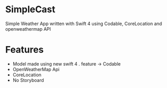 # SimpleCast

Simple Weather App written with Swift 4 using Codable, CoreLocation and openweathermap API

# Features

  - Model made using new swift 4 . feature -> Codable
  - OpenWeatherMap Api
  - CoreLocation
  - No Storyboard

